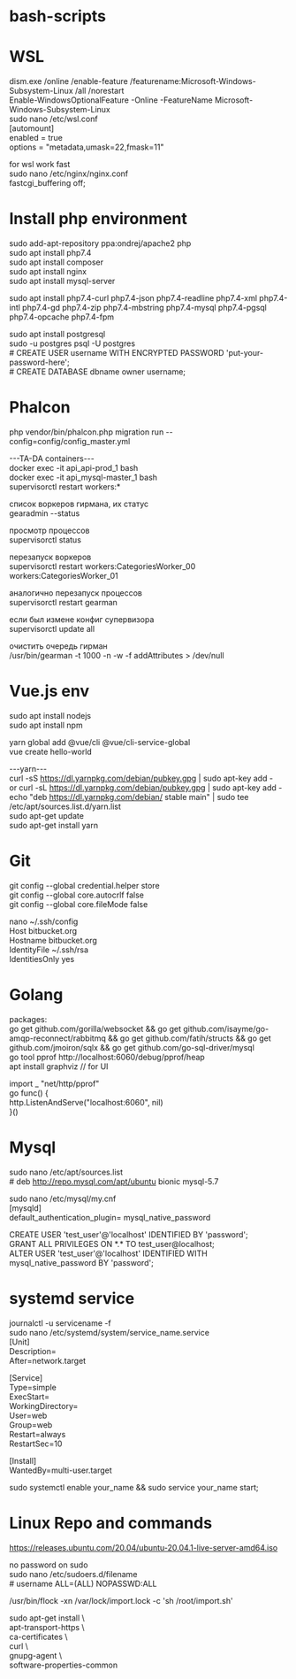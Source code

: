 # bash-scripts
# WSL  
dism.exe /online /enable-feature /featurename:Microsoft-Windows-Subsystem-Linux /all /norestart  
Enable-WindowsOptionalFeature -Online -FeatureName Microsoft-Windows-Subsystem-Linux  
sudo nano /etc/wsl.conf  
[automount]  
enabled = true  
options = "metadata,umask=22,fmask=11"  
  
  for wsl work fast  
sudo nano /etc/nginx/nginx.conf  
fastcgi_buffering off;  
# Install php environment
sudo add-apt-repository ppa:ondrej/apache2 php  
sudo apt install php7.4  
sudo apt install composer  
sudo apt install nginx  
sudo apt install mysql-server   
  
sudo apt install php7.4-curl php7.4-json php7.4-readline php7.4-xml php7.4-intl php7.4-gd php7.4-zip php7.4-mbstring php7.4-mysql php7.4-pgsql php7.4-opcache php7.4-fpm  
  
sudo apt install postgresql  
sudo -u postgres psql -U postgres  
  \# CREATE USER username WITH ENCRYPTED PASSWORD 'put-your-password-here';  
  \# CREATE DATABASE dbname owner username;  
  
# Phalcon  
php vendor/bin/phalcon.php migration run --config=config/config_master.yml  
  
---TA-DA containers---  
docker exec -it api_api-prod_1 bash  
docker exec -it api_mysql-master_1 bash  
supervisorctl restart workers:*  
  
список воркеров гирмана, их статус  
gearadmin --status  

просмотр процессов  
supervisorctl status  

перезапуск воркеров  
supervisorctl restart workers:CategoriesWorker_00 workers:CategoriesWorker_01  

аналогично перезапуск процессов  
supervisorctl restart gearman  

если был измене конфиг супервизора  
supervisorctl update all  

очистить очередь гирман  
/usr/bin/gearman -t 1000 -n -w -f addAttributes > /dev/null  
  
# Vue.js env  
sudo apt install nodejs  
sudo apt install npm  
  
yarn global add @vue/cli @vue/cli-service-global  
vue create hello-world  
  
---yarn---  
curl -sS https://dl.yarnpkg.com/debian/pubkey.gpg | sudo apt-key add -  
or curl -sL https://dl.yarnpkg.com/debian/pubkey.gpg | sudo apt-key add -  
echo "deb https://dl.yarnpkg.com/debian/ stable main" | sudo tee /etc/apt/sources.list.d/yarn.list  
sudo apt-get update  
sudo apt-get install yarn  
  
# Git  
git config --global credential.helper store  
git config --global core.autocrlf false  
git config --global core.fileMode false  
  
nano ~/.ssh/config  
Host bitbucket.org  
    Hostname bitbucket.org  
    IdentityFile ~/.ssh/rsa  
    IdentitiesOnly yes  
# Golang  
packages:  
go get github.com/gorilla/websocket && go get github.com/isayme/go-amqp-reconnect/rabbitmq && go get github.com/fatih/structs && go get github.com/jmoiron/sqlx && go get github.com/go-sql-driver/mysql  
go tool pprof http://localhost:6060/debug/pprof/heap  
apt install graphviz // for UI  
  
import _ "net/http/pprof"  
go func() {  
	http.ListenAndServe("localhost:6060", nil)  
}()  
  
# Mysql
sudo nano /etc/apt/sources.list  
 \# deb http://repo.mysql.com/apt/ubuntu bionic mysql-5.7
  
sudo nano /etc/mysql/my.cnf  
[mysqld]  
default_authentication_plugin= mysql_native_password  
  
CREATE USER 'test_user'@'localhost' IDENTIFIED BY 'password';  
GRANT ALL PRIVILEGES ON \*.\* TO test_user@localhost;  
ALTER USER 'test_user'@'localhost' IDENTIFIED WITH mysql_native_password BY 'password';  
  
# systemd service
journalctl -u servicename -f  
sudo nano /etc/systemd/system/service_name.service  
[Unit]  
Description=  
After=network.target  
  
[Service]  
Type=simple  
ExecStart=  
WorkingDirectory=  
User=web  
Group=web  
Restart=always  
RestartSec=10  
  
[Install]  
WantedBy=multi-user.target  
  
sudo systemctl enable your_name && sudo service your_name start;  
# Linux Repo and commands
https://releases.ubuntu.com/20.04/ubuntu-20.04.1-live-server-amd64.iso  
  
no password on sudo  
sudo nano /etc/sudoers.d/filename  
\# username     ALL=(ALL) NOPASSWD:ALL  
  
/usr/bin/flock -xn /var/lock/import.lock -c 'sh /root/import.sh'  
  
sudo apt-get install \  
    apt-transport-https \  
    ca-certificates \  
    curl \  
    gnupg-agent \  
    software-properties-common  
    
